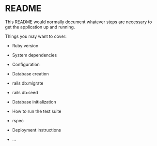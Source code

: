 # README

This README would normally document whatever steps are necessary to get the
application up and running.

Things you may want to cover:

* Ruby version

* System dependencies

* Configuration

* Database creation 
* rails db:migrate
* rails db:seed


* Database initialization

* How to run the test suite
* rspec

* Deployment instructions

* ...
